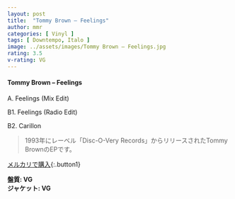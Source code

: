 ```yaml
---
layout: post
title:  "Tommy Brown – Feelings"
author: mmr
categories: [ Vinyl ]
tags: [ Downtempo, Italo ]
image: ../assets/images/Tommy Brown – Feelings.jpg
rating: 3.5
v-rating: VG
---
```


#### Tommy Brown – Feelings

A. Feelings (Mix Edit)

B1. Feelings (Radio Edit)

B2. Carillon

> 1993年にレーベル「Disc-O-Very Records」からリリースされたTommy BrownのEPです。


[メルカリで購入](https://jp.mercari.com/item/m69743649538){:.button1}

<div class="mt-4 mb-4 d-flex align-items-center">
<strong class="mr-1">盤質: VG</strong>
</div>
<div class="mt-4 mb-4 d-flex align-items-center">
<strong class="mr-1">ジャケット: VG</strong>
</div>
